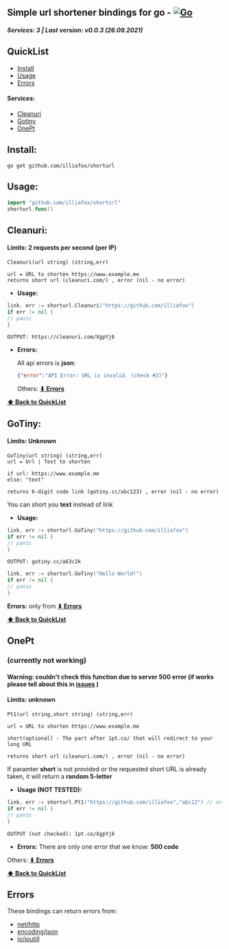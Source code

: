 
## Simple url shortener bindings for go - [![Go](https://github.com/illiafox/shorturl/actions/workflows/go.yml/badge.svg?branch=main)](https://github.com/illiafox/gostrings/actions/workflows/go.yml)
##### *Services:* 3 | *Last version:* v0.0.3 (26.09.2021)
## QuickList
* [Install](#install)
* [Usage](#usage)
* [Errors](#errors)
#### Services:
* [Cleanuri](#cleanuri)
* [Gotiny](#gotiny)
* [OnePt](#onept)
## Install:
```
go get github.com/illiafox/shorturl
```

## Usage:
```go
import "github.com/illiafox/shorturl"
shorturl.func()
```


## Cleanuri:
#### Limits: 2 requests per second (per IP)
 ```
Cleanuri(url string) (string,err)

url = URL to shorten https://www.example.me
returns short url (cleanuri.com/) , error (nil - no error)
```

  * **Usage:**
  ```go
link, err := shorturl.Cleanuri("https://github.com/illiafox")
if err != nil {
// panic
}
```

```
OUTPUT: https://cleanuri.com/XgpYj6
```

 * **Errors:**
 
   All api errors is **json**:
   ```json
   {"error":"API Error: URL is invalid. (check #2)"}
   ```
   Others: **[⬇ Errors](#errors)**

**[⬆ Back to QuickList](#quicklist)**

## GoTiny:
#### Limits: Unknown
 ```
GoTiny(url string) (string,err)
url = Url | Text to shorten

if url: https://www.example.me
else: "text"

returns 6-digit code link (gotiny.cc/abc123) , error (nil - no error)
```
You can short you **text** instead of link

  * **Usage:**
```go
link, err := shorturl.GoTiny("https://github.com/illiafox")
if err != nil {
// panic
}

```

```
OUTPUT: gotiny.cc/a63c2k
```

```go
link, err := shorturl.GoTiny("Hello World!")
if err != nil {
// panic
}

```


 **Errors:** only from **[⬇ Errors](#errors)**
   
**[⬆ Back to QuickList](#quicklist)**




## OnePt 
### (currently not working)
#### Warning: couldn't check this function due to server 500 error (if works please tell about this in [issues](https://github.com/illiafox/shorturl/issues) )
#### Limits: unknown
 ```
Pt1(url string,short string) (string,err)

url = URL to shorten https://www.example.me

short(optional) - The part after 1pt.co/ that will redirect to your long URL

returns short url (cleanuri.com/) , error (nil - no error)
```
If paramter **short** is not provided or the requested short URL is already taken, it will return a **random 5-letter**

  * **Usage (NOT TESTED):**
  ```go
link, err := shorturl.Pt1("https://github.com/illiafox","abc12") // or ("link","")
if err != nil {
// panic
}
```

```
OUTPUT (not checked): 1pt.co/XgpYj6
```

 * **Errors:**
 There are only one error that we know: **500 code**

Others: **[⬇ Errors](#errors)**
   
**[⬆ Back to QuickList](#quicklist)**


## Errors
These bindings can return errors from:
* [net/http](https://pkg.go.dev/net/http)
* [encoding/json](https://pkg.go.dev/encoding/json)
* [io/ioutill](https://pkg.go.dev/io/ioutil)
